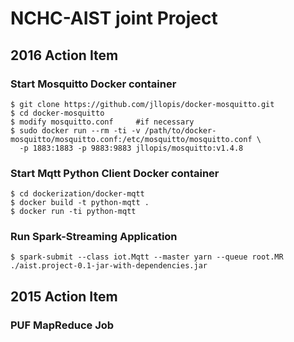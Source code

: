 # NCHC-AIST joint Project

## 2016 Action Item

### Start Mosquitto Docker container
    
    $ git clone https://github.com/jllopis/docker-mosquitto.git
    $ cd docker-mosquitto
    $ modify mosquitto.conf     #if necessary
    $ sudo docker run --rm -ti -v /path/to/docker-mosquitto/mosquitto.conf:/etc/mosquitto/mosquitto.conf \
      -p 1883:1883 -p 9883:9883 jllopis/mosquitto:v1.4.8
    

### Start Mqtt Python Client Docker container
    
    $ cd dockerization/docker-mqtt
    $ docker build -t python-mqtt .
    $ docker run -ti python-mqtt
    
### Run Spark-Streaming Application
    
    $ spark-submit --class iot.Mqtt --master yarn --queue root.MR ./aist.project-0.1-jar-with-dependencies.jar
    

## 2015 Action Item

### PUF MapReduce Job
